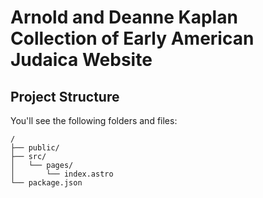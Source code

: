 # Arnold and Deanne Kaplan Collection of Early American Judaica Website



## Project Structure

You'll see the following folders and files:

```text
/
├── public/
├── src/
│   └── pages/
│       └── index.astro
└── package.json
```

 
